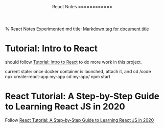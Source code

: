 <header>
React Notes
============
</header>

% React Notes
Experimented md title: [Markdown tag for document title](https://stackoverflow.com/questions/17097894/markdown-tag-for-document-title)

# Tutorial: Intro to React

should follow [Tutorial: Intro to React](https://reactjs.org/tutorial/tutorial.html#setup-for-the-tutorial) to do more work in this project.

current state: once docker container is launched, attach it, and
cd /code
npx create-react-app my-app
cd my-app/
npm start

# React Tutorial: A Step-by-Step Guide to Learning React JS in 2020

Follow [React Tutorial: A Step-by-Step Guide to Learning React JS in 2020](https://ibaslogic.com/blog/react-tutorial-for-beginners/)

